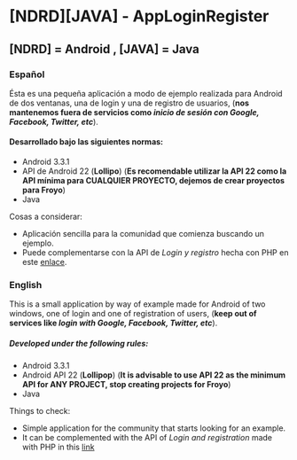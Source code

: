 # [NDRD][JAVA] - AppLoginRegister

## [NDRD] = Android , [JAVA] = Java

### Español

Ésta es una pequeña aplicación a modo de ejemplo realizada para Android de dos ventanas, una de login y una de registro de usuarios, (__nos mantenemos fuera de servicios como *inicio de sesión con Google, Facebook, Twitter, etc*__).

#### Desarrollado bajo las siguientes normas:
* Android 3.3.1
* API de Android 22 (__Lollipo__) (__Es recomendable utilizar la API 22 como la API mínima para CUALQUIER PROYECTO, dejemos de crear proyectos para Froyo__)
* Java

Cosas a considerar:
* Aplicación sencilla para la comunidad que comienza buscando un ejemplo.
* Puede complementarse con la API de *Login y registro* hecha con PHP en este [enlace](https://github.com/BrandonRiveraGodines/-PHP_---APILoginRegister).

### English

This is a small application by way of example made for Android of two windows, one of login and one of registration of users, (__keep out of services like *login with Google, Facebook, Twitter, etc*__).

##### Developed under the following rules:
* Android 3.3.1
* Android API 22 (__Lollipop__) (__It is advisable to use API 22 as the minimum API for ANY PROJECT, stop creating projects for Froyo__)
* Java

Things to check:
* Simple application for the community that starts looking for an example.
* It can be complemented with the API of *Login and registration* made with PHP in this [link](https://github.com/BrandonRiveraGodines/-PHP_---APILoginRegister)